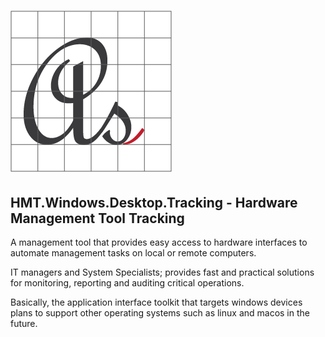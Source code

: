 # ![Logo](docs/media/favicon.png)

## HMT.Windows.Desktop.Tracking - Hardware Management Tool Tracking

A management tool that provides easy access to hardware interfaces to automate management tasks on local or remote computers.

IT managers and System Specialists; provides fast and practical solutions for monitoring, reporting and auditing critical operations.

Basically, the application interface toolkit that targets windows devices plans to support other operating systems such as linux and macos in the future.